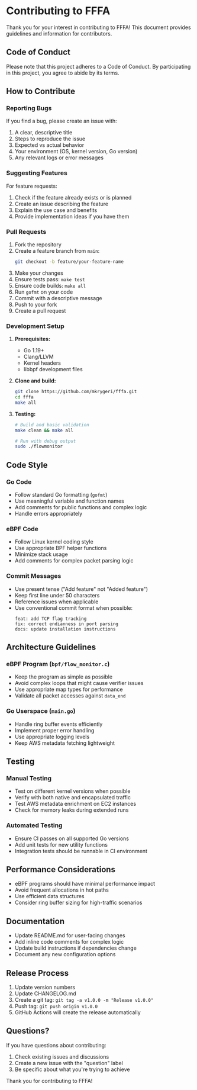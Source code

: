 # Contributing to FFFA

Thank you for your interest in contributing to FFFA! This document provides guidelines and information for contributors.

## Code of Conduct

Please note that this project adheres to a Code of Conduct. By participating in this project, you agree to abide by its terms.

## How to Contribute

### Reporting Bugs

If you find a bug, please create an issue with:

1. A clear, descriptive title
2. Steps to reproduce the issue
3. Expected vs actual behavior
4. Your environment (OS, kernel version, Go version)
5. Any relevant logs or error messages

### Suggesting Features

For feature requests:

1. Check if the feature already exists or is planned
2. Create an issue describing the feature
3. Explain the use case and benefits
4. Provide implementation ideas if you have them

### Pull Requests

1. Fork the repository
2. Create a feature branch from `main`:
   ```bash
   git checkout -b feature/your-feature-name
   ```
3. Make your changes
4. Ensure tests pass: `make test`
5. Ensure code builds: `make all`
6. Run `gofmt` on your code
7. Commit with a descriptive message
8. Push to your fork
9. Create a pull request

### Development Setup

1. **Prerequisites:**
   - Go 1.19+
   - Clang/LLVM
   - Kernel headers
   - libbpf development files

2. **Clone and build:**
   ```bash
   git clone https://github.com/mkrygeri/fffa.git
   cd fffa
   make all
   ```

3. **Testing:**
   ```bash
   # Build and basic validation
   make clean && make all
   
   # Run with debug output
   sudo ./flowmonitor
   ```

## Code Style

### Go Code
- Follow standard Go formatting (`gofmt`)
- Use meaningful variable and function names
- Add comments for public functions and complex logic
- Handle errors appropriately

### eBPF Code
- Follow Linux kernel coding style
- Use appropriate BPF helper functions
- Minimize stack usage
- Add comments for complex packet parsing logic

### Commit Messages
- Use present tense ("Add feature" not "Added feature")
- Keep first line under 50 characters
- Reference issues when applicable
- Use conventional commit format when possible:
  ```
  feat: add TCP flag tracking
  fix: correct endianness in port parsing
  docs: update installation instructions
  ```

## Architecture Guidelines

### eBPF Program (`bpf/flow_monitor.c`)
- Keep the program as simple as possible
- Avoid complex loops that might cause verifier issues
- Use appropriate map types for performance
- Validate all packet accesses against `data_end`

### Go Userspace (`main.go`)
- Handle ring buffer events efficiently
- Implement proper error handling
- Use appropriate logging levels
- Keep AWS metadata fetching lightweight

## Testing

### Manual Testing
- Test on different kernel versions when possible
- Verify with both native and encapsulated traffic
- Test AWS metadata enrichment on EC2 instances
- Check for memory leaks during extended runs

### Automated Testing
- Ensure CI passes on all supported Go versions
- Add unit tests for new utility functions
- Integration tests should be runnable in CI environment

## Performance Considerations

- eBPF programs should have minimal performance impact
- Avoid frequent allocations in hot paths
- Use efficient data structures
- Consider ring buffer sizing for high-traffic scenarios

## Documentation

- Update README.md for user-facing changes
- Add inline code comments for complex logic
- Update build instructions if dependencies change
- Document any new configuration options

## Release Process

1. Update version numbers
2. Update CHANGELOG.md
3. Create a git tag: `git tag -a v1.0.0 -m "Release v1.0.0"`
4. Push tag: `git push origin v1.0.0`
5. GitHub Actions will create the release automatically

## Questions?

If you have questions about contributing:

1. Check existing issues and discussions
2. Create a new issue with the "question" label
3. Be specific about what you're trying to achieve

Thank you for contributing to FFFA!

